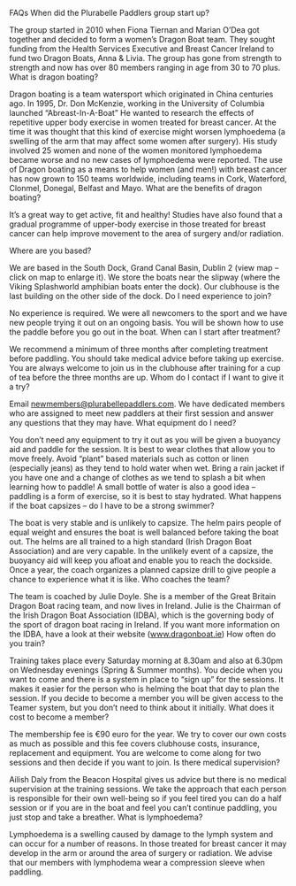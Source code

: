

FAQs
When did the Plurabelle Paddlers group start up?

The group started in 2010 when Fiona Tiernan and Marian O’Dea got together and decided to form a women’s Dragon Boat team. They sought funding from the Health Services Executive and Breast Cancer Ireland to fund two Dragon Boats, Anna & Livia. The group has gone from strength to strength and now has over 80 members ranging in age from 30 to 70 plus.
What is dragon boating?

Dragon boating is a team watersport which originated in China centuries ago. In 1995, Dr. Don McKenzie, working in the University of Columbia launched “Abreast-In-A-Boat”  He wanted to research the effects of repetitive upper body exercise in women treated for breast cancer. At the time it was thought that this kind of exercise might worsen lymphoedema (a swelling of the arm that may affect some women after surgery). His study involved 25 women and none of the women monitored lymphoedema became worse and no new cases of lymphoedema were reported. The use of Dragon boating as a means to help women (and men!) with breast cancer has now grown to 150 teams worldwide, including teams in Cork, Waterford, Clonmel, Donegal, Belfast and Mayo.
What are the benefits of dragon boating?

It’s a great way to get active, fit and healthy! Studies have also found that a gradual programme of upper-body exercise in those treated for breast cancer can help improve movement to the area of surgery and/or radiation.

Where are you based?

We are based in the South Dock, Grand Canal Basin, Dublin 2 (view map – click on map to enlarge it). We store the boats near the slipway (where the Viking Splashworld amphibian boats enter the dock). Our clubhouse is the last building on the other side of the dock.
Do I need experience to join?

No experience is required. We were all newcomers to the sport and we have new people trying it out on an ongoing basis. You will be shown how to use the paddle before you go out in the boat.
When can I start after treatment?

We recommend a minimum of three months after completing treatment before paddling. You should take medical advice before taking up exercise. You are always welcome to join us in the clubhouse after training for a cup of tea before the three months are up.
Whom do I contact if I want to give it a try?

Email newmembers@plurabellepaddlers.com. We have dedicated members who are assigned to meet new paddlers at their first session and answer any questions that they may have.
What equipment do I need?

You don’t need any equipment to try it out as you will be given a buoyancy aid and paddle for the session. It is best to wear clothes that allow you to move freely. Avoid “plant” based materials such as cotton or linen (especially jeans) as they tend to hold water when wet. Bring a rain jacket if you have one and a change of clothes as we tend to splash a bit when learning how to paddle! A small bottle of water is also a good idea – paddling is a form of exercise, so it is best to stay hydrated.
What happens if the boat capsizes – do I have to be a strong swimmer?

The boat is very stable and is unlikely to capsize. The helm pairs people of equal weight and ensures the boat is well balanced before taking the boat out. The helms are all trained to a high standard (Irish Dragon Boat Association) and are very capable. In the unlikely event of a capsize, the buoyancy aid will keep you afloat and enable you to reach the dockside. Once a year, the coach organizes a planned capsize drill to give people a chance to experience what it is like.
Who coaches the team?

The team is coached by Julie Doyle. She is a member of the Great Britain Dragon Boat racing team, and now lives in Ireland.  Julie is the Chairman of the Irish Dragon Boat Association (IDBA), which is the governing body of the sport of dragon boat racing in Ireland. If you want more information on the IDBA, have a look at their website (www.dragonboat.ie)
How often do you train?

Training takes place every Saturday morning at 8.30am and also at 6.30pm on Wednesday evenings (Spring & Summer months). You decide when you want to come and there is a system in place to “sign up” for the sessions. It makes it easier for the person who is helming the boat that day to plan the session. If you decide to become a member you will be given access to the Teamer system, but you don’t need to think about it initially.
What does it cost to become a member?

The membership fee is €90 euro for the year. We try to cover our own costs as much as possible and this fee covers clubhouse costs, insurance, replacement and equipment. You are welcome to come along for two sessions and then decide if you want to join.
Is there medical supervision?

Ailish Daly from the Beacon Hospital gives us advice but there is no medical supervision at the training sessions. We take the approach that each person is responsible for their own well-being so if you feel tired you can do a half session or if you are in the boat and feel you can’t continue paddling, you just stop and take a breather.
What is lymphoedema?

Lymphoedema is a swelling caused by damage to the lymph system and can occur for a number of reasons.  In those treated for breast cancer it may develop in the arm or around the area of surgery or radiation. We advise that our members with lymphodema wear a compression sleeve when paddling.


